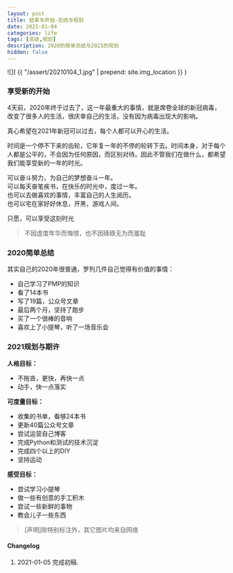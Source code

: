 ```yaml
---
layout: post
title: 结束与开始-总结与规划
date: 2021-01-04
categories: life
tags: [总结,规划]
description: 2020的简单总结与2021的规划
hidden: false
---
```


![](  {{ "/assert/20210104_1.jpg" | prepend: site.img_location }}  )

### 享受新的开始
4天前，2020年终于过去了，这一年最重大的事情，就是席卷全球的新冠病毒，改变了很多人的生活，很庆幸自己的生活，没有因为病毒出现大的影响。

真心希望在2021年新冠可以过去，每个人都可以开心的生活。

时间是一个停不下来的齿轮，它年复一年的不停的轮转下去。时间本身，对于每个人都是公平的，不会因为任何原因，而区别对待。因此不管我们在做什么，都希望我们能享受新的一年的时光。

可以奋斗努力，为自己的梦想奋斗一年。  
可以每天奋笔疾书，在快乐的时光中，度过一年。  
也可以去做喜欢的事情，丰富自己的人生阅历。  
也可以宅在家好好休息，开黑，游戏人间。


只愿，可以享受这刻时光
>  不因虚度年华而悔恨，也不因碌碌无为而羞耻


### 2020简单总结
其实自己的2020年很普通，罗列几件自己觉得有价值的事情：

* 自己学习了PMP的知识
* 看了14本书
* 写了19篇，公众号文章
* 最后两个月，坚持了跑步
* 买了一个很棒的音响
* 喜欢上了小提琴，听了一场音乐会

### 2021规划与期许
**人格目标：**
* 不拖沓，更快，再快一点
* 动手，快一点落实

**可度量目标：**
* 收集的书单，看够24本书
* 更新40篇公众号文章
* 尝试运营自己博客
* 完成Python和测试的技术沉淀
* 完成四个以上的DIY
* 坚持运动

**感受目标：**
* 尝试学习小提琴
* 做一些有创意的手工积木
* 尝试一些新鲜的事物
* 教会儿子一些东西


> [声明]除特别标注外，其它图片均来自网络

#### Changelog
1. 2021-01-05  完成初稿.
